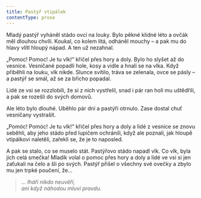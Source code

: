 ```yaml
---
title: Pastýř vtipálek
contentType: prose
---
```


Mladý pastýř vyháněl stádo ovcí na louky. Bylo pěkné klidné léto a ovčák měl dlouhou chvíli. Koukal, co kolem lítá, odháněl mouchy – a pak mu do hlavy vlítl hloupý nápad. A ten už nezahnal.

„Pomoc! Pomoc! Je tu vlk!“ křičel přes hory a doly. Bylo ho slyšet až do vesnice. Vesničané popadli hole, kosy a vidle a hnali se na vlka. Když přiběhli na louku, vlk nikde. Slunce svítilo, tráva se zelenala, ovce se pásly – a pastýř se smál, až se za břicho popadal.

Lidé ze vsi se rozzlobili, že si z nich vystřelil, snad i pár ran holí mu uštědřili, a pak se rozešli do svých domovů.

Ale léto bylo dlouhé. Uběhlo pár dní a pastýři otrnulo. Zase dostal chuť vesničany vystrašit.

„Pomóc! Pomóc! Je tu vlk!“ křičel přes hory a doly a lidé z vesnice se znovu seběhli, aby jeho stádo před lupičem ochránili, když ale poznali, jak hloupě vtipálkovi naletěli, zařekli se, že je to naposled.

A pak se stalo, co se muselo stát. Pastýřovo stádo napadl vlk. Co vlk, byla jich celá smečka! Mladík volal o pomoc přes hory a doly a lidé ve vsi si jen zaťukali na čelo a šli po svých. Pastýř přišel o všechny své ovečky a zbylo mu jen trpké poučení, že…

  

> _… lháři nikdo neuvěří,  
> ani když náhodou mluví pravdu._
